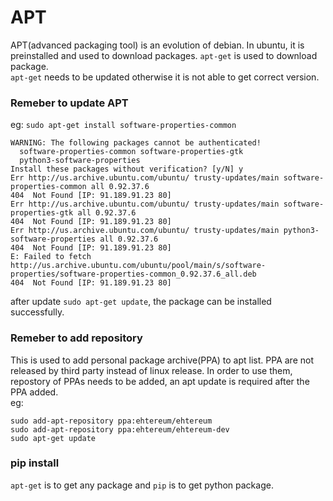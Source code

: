 # APT
APT(advanced packaging tool) is an evolution of debian. In ubuntu, it is preinstalled and used to download packages. `apt-get` is used to download package.  
`apt-get` needs to be updated otherwise it is not able to get correct version.  
### Remeber to update APT
eg: `sudo apt-get install software-properties-common`
```
WARNING: The following packages cannot be authenticated!
  software-properties-common software-properties-gtk
  python3-software-properties
Install these packages without verification? [y/N] y
Err http://us.archive.ubuntu.com/ubuntu/ trusty-updates/main software-properties-common all 0.92.37.6    
404  Not Found [IP: 91.189.91.23 80]
Err http://us.archive.ubuntu.com/ubuntu/ trusty-updates/main software-properties-gtk all 0.92.37.6   
404  Not Found [IP: 91.189.91.23 80]
Err http://us.archive.ubuntu.com/ubuntu/ trusty-updates/main python3-software-properties all 0.92.37.6  
404  Not Found [IP: 91.189.91.23 80]
E: Failed to fetch http://us.archive.ubuntu.com/ubuntu/pool/main/s/software-properties/software-properties-common_0.92.37.6_all.deb  
404  Not Found [IP: 91.189.91.23 80]
```
after update `sudo apt-get update`, the package can be installed successfully.

### Remeber to add repository
This is used to add personal package archive(PPA) to apt list. PPA are not released by third party instead of linux release. In order to use them, repostory of PPAs needs to be added, an apt update is required after the PPA added.  
eg:  
```
sudo add-apt-repository ppa:ehtereum/ehtereum
sudo add-apt-repository ppa:ehtereum/ehtereum-dev
sudo apt-get update
```

### pip install
`apt-get` is to get any package and `pip` is to get python package.
